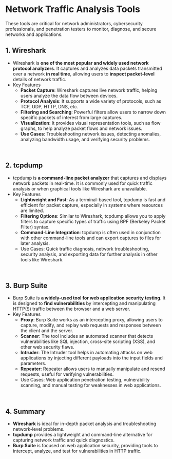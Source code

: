<br>

# Network Traffic Analysis Tools
These tools are critical for network administrators, cybersecurity professionals, and penetration testers to monitor, diagnose, and secure networks and applications.

## 1. Wireshark
  - Wireshark is **one of the most popular and widely used network protocol analyzers**. It captures and analyzes data packets transmitted over a network **in real time**, allowing users to **inspect packet-level** details of network traffic.
  - Key Features
    - **Packet Capture**: Wireshark captures live network traffic, helping users analyze the data flow between devices.
    - **Protocol Analysis**: It supports a wide variety of protocols, such as TCP, UDP, HTTP, DNS, etc.
    - **Filtering and Searching**: Powerful filters allow users to narrow down specific packets of interest from large captures.
    - **Visualization**: It provides visual representation tools, such as flow graphs, to help analyze packet flows and network issues.
    - **Use Cases**: Troubleshooting network issues, detecting anomalies, analyzing bandwidth usage, and verifying security problems.  
<br>

## 2. tcpdump
  - tcpdump is **a command-line packet analyzer** that captures and displays network packets in real-time. It is commonly used for quick traffic analysis or when graphical tools like Wireshark are unavailable.
  - Key Features
    - **Lightweight and Fast**: As a terminal-based tool, tcpdump is fast and efficient for packet capture, especially in systems where resources are limited.
    - **Filtering Options**: Similar to Wireshark, tcpdump allows you to apply filters to capture specific types of traffic using BPF (Berkeley Packet Filter) syntax.
    - **Command-Line Integration**: tcpdump is often used in conjunction with other command-line tools and can export captures to files for later analysis.
    - Use Cases: Quick traffic diagnosis, network troubleshooting, security analysis, and exporting data for further analysis in other tools like Wireshark.  
<br>

## 3. Burp Suite
  - Burp Suite is **a widely-used tool for web application security testing**. It is designed to **find vulnerabilities** by intercepting and manipulating HTTP(S) traffic between the browser and a web server.
  - Key Features
    - **Proxy**: Burp Suite works as an intercepting proxy, allowing users to capture, modify, and replay web requests and responses between the client and the server.
    - **Scanner**: The tool includes an automated scanner that detects vulnerabilities like SQL injection, cross-site scripting (XSS), and other web security flaws.
    - **Intruder**: The Intruder tool helps in automating attacks on web applications by injecting different payloads into the input fields and parameters.
    - **Repeater**: Repeater allows users to manually manipulate and resend requests, useful for verifying vulnerabilities.
    - Use Cases: Web application penetration testing, vulnerability scanning, and manual testing for weaknesses in web applications.  
<br>

## 4. Summary
  - **Wireshark** is ideal for in-depth packet analysis and troubleshooting network-level problems.
  - **tcpdump** provides a lightweight and command-line alternative for capturing network traffic and quick diagnostics.
  - **Burp Suite** is focused on web application security, providing tools to intercept, analyze, and test for vulnerabilities in HTTP traffic.  
<br>